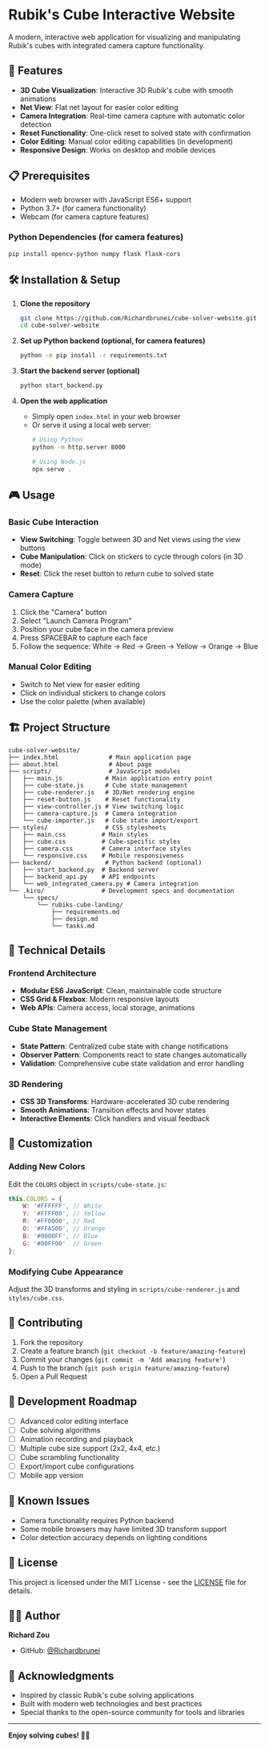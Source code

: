 # Rubik's Cube Interactive Website

A modern, interactive web application for visualizing and manipulating Rubik's cubes with integrated camera capture functionality.

## 🎯 Features

- **3D Cube Visualization**: Interactive 3D Rubik's cube with smooth animations
- **Net View**: Flat net layout for easier color editing
- **Camera Integration**: Real-time camera capture with automatic color detection
- **Reset Functionality**: One-click reset to solved state with confirmation
- **Color Editing**: Manual color editing capabilities (in development)
- **Responsive Design**: Works on desktop and mobile devices

## 📋 Prerequisites

- Modern web browser with JavaScript ES6+ support
- Python 3.7+ (for camera functionality)
- Webcam (for camera capture features)

### Python Dependencies (for camera features)
```bash
pip install opencv-python numpy flask flask-cors
```

## 🛠️ Installation & Setup

1. **Clone the repository**
   ```bash
   git clone https://github.com/Richardbrunei/cube-solver-website.git
   cd cube-solver-website
   ```

2. **Set up Python backend (optional, for camera features)**
   ```bash
   python -m pip install -r requirements.txt
   ```

3. **Start the backend server (optional)**
   ```bash
   python start_backend.py
   ```

4. **Open the web application**
   - Simply open `index.html` in your web browser
   - Or serve it using a local web server:
     ```bash
     # Using Python
     python -m http.server 8000
     
     # Using Node.js
     npx serve .
     ```

## 🎮 Usage

### Basic Cube Interaction
- **View Switching**: Toggle between 3D and Net views using the view buttons
- **Cube Manipulation**: Click on stickers to cycle through colors (in 3D mode)
- **Reset**: Click the reset button to return cube to solved state

### Camera Capture
1. Click the "Camera" button
2. Select "Launch Camera Program" 
3. Position your cube face in the camera preview
4. Press SPACEBAR to capture each face
5. Follow the sequence: White → Red → Green → Yellow → Orange → Blue

### Manual Color Editing
- Switch to Net view for easier editing
- Click on individual stickers to change colors
- Use the color palette (when available)

## 🏗️ Project Structure

```
cube-solver-website/
├── index.html              # Main application page
├── about.html              # About page
├── scripts/                # JavaScript modules
│   ├── main.js            # Main application entry point
│   ├── cube-state.js      # Cube state management
│   ├── cube-renderer.js   # 3D/Net rendering engine
│   ├── reset-button.js    # Reset functionality
│   ├── view-controller.js # View switching logic
│   ├── camera-capture.js  # Camera integration
│   └── cube-importer.js   # Cube state import/export
├── styles/                # CSS stylesheets
│   ├── main.css          # Main styles
│   ├── cube.css          # Cube-specific styles
│   ├── camera.css        # Camera interface styles
│   └── responsive.css    # Mobile responsiveness
├── backend/               # Python backend (optional)
│   ├── start_backend.py  # Backend server
│   ├── backend_api.py    # API endpoints
│   └── web_integrated_camera.py # Camera integration
└── .kiro/                # Development specs and documentation
    └── specs/
        └── rubiks-cube-landing/
            ├── requirements.md
            ├── design.md
            └── tasks.md
```

## 🔧 Technical Details

### Frontend Architecture
- **Modular ES6 JavaScript**: Clean, maintainable code structure
- **CSS Grid & Flexbox**: Modern responsive layouts
- **Web APIs**: Camera access, local storage, animations

### Cube State Management
- **State Pattern**: Centralized cube state with change notifications
- **Observer Pattern**: Components react to state changes automatically
- **Validation**: Comprehensive cube state validation and error handling

### 3D Rendering
- **CSS 3D Transforms**: Hardware-accelerated 3D cube rendering
- **Smooth Animations**: Transition effects and hover states
- **Interactive Elements**: Click handlers and visual feedback

## 🎨 Customization

### Adding New Colors
Edit the `COLORS` object in `scripts/cube-state.js`:
```javascript
this.COLORS = {
    W: '#FFFFFF', // White
    Y: '#FFFF00', // Yellow
    R: '#FF0000', // Red
    O: '#FFA500', // Orange
    B: '#0000FF', // Blue
    G: '#00FF00'  // Green
};
```

### Modifying Cube Appearance
Adjust the 3D transforms and styling in `scripts/cube-renderer.js` and `styles/cube.css`.

## 🤝 Contributing

1. Fork the repository
2. Create a feature branch (`git checkout -b feature/amazing-feature`)
3. Commit your changes (`git commit -m 'Add amazing feature'`)
4. Push to the branch (`git push origin feature/amazing-feature`)
5. Open a Pull Request

## 📝 Development Roadmap

- [ ] Advanced color editing interface
- [ ] Cube solving algorithms
- [ ] Animation recording and playback
- [ ] Multiple cube size support (2x2, 4x4, etc.)
- [ ] Cube scrambling functionality
- [ ] Export/import cube configurations
- [ ] Mobile app version

## 🐛 Known Issues

- Camera functionality requires Python backend
- Some mobile browsers may have limited 3D transform support
- Color detection accuracy depends on lighting conditions

## 📄 License

This project is licensed under the MIT License - see the [LICENSE](LICENSE) file for details.

## 👨‍💻 Author

**Richard Zou**
- GitHub: [@Richardbrunei](https://github.com/Richardbrunei)

## 🙏 Acknowledgments

- Inspired by classic Rubik's cube solving applications
- Built with modern web technologies and best practices
- Special thanks to the open-source community for tools and libraries

---

**Enjoy solving cubes! 🧩✨**